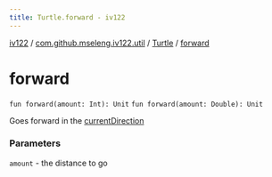 ```yaml
---
title: Turtle.forward - iv122
---
```


[iv122](../../index.md) / [com.github.mseleng.iv122.util](../index.md) / [Turtle](index.md) / [forward](.)

# forward

`fun forward(amount: Int): Unit`
`fun forward(amount: Double): Unit`

Goes forward in the [currentDirection](current-direction.md)

### Parameters

`amount` - the distance to go
